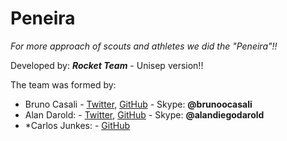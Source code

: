 Peneira
=======
*For more approach of scouts and athletes we did the "Peneira"!!*

Developed by: ***Rocket Team*** - Unisep version!!

The team was formed by:

- Bruno Casali - [Twitter](http://twitter.com/brunoocasali), [GitHub](http://github.com/brunoocasali)  - Skype: **@brunoocasali** 
- Alan Darold: - [Twitter](http://twitter.com/alandarold), [GitHub](http://github.com/alandarold) - Skype: **@alandiegodarold**
- *Carlos Junkes: - [GitHub](http://github.com/junkes132)
